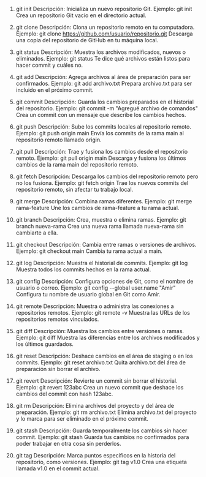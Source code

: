 1. git init
Descripción: Inicializa un nuevo repositorio Git.
Ejemplo: git init
Crea un repositorio Git vacío en el directorio actual.

2. git clone
Descripción: Clona un repositorio remoto en tu computadora.
Ejemplo: git clone https://github.com/usuario/repositorio.git
Descarga una copia del repositorio de GitHub en tu máquina local.

3. git status
Descripción: Muestra los archivos modificados, nuevos o eliminados.
Ejemplo: git status
Te dice qué archivos están listos para hacer commit y cuáles no.

4. git add
Descripción: Agrega archivos al área de preparación para ser confirmados.
Ejemplo: git add archivo.txt
Prepara archivo.txt para ser incluido en el próximo commit.

5. git commit
Descripción: Guarda los cambios preparados en el historial del repositorio.
Ejemplo: git commit -m "Agregué archivo de comandos"
Crea un commit con un mensaje que describe los cambios hechos.

6. git push
Descripción: Sube los commits locales al repositorio remoto.
Ejemplo: git push origin main
Envía los commits de la rama main al repositorio remoto llamado origin.

7. git pull
Descripción: Trae y fusiona los cambios desde el repositorio remoto.
Ejemplo: git pull origin main
Descarga y fusiona los últimos cambios de la rama main del repositorio remoto.

8. git fetch
Descripción: Descarga los cambios del repositorio remoto pero no los fusiona.
Ejemplo: git fetch origin
Trae los nuevos commits del repositorio remoto, sin afectar tu trabajo local.

9. git merge
Descripción: Combina ramas diferentes.
Ejemplo: git merge rama-feature
Une los cambios de rama-feature a tu rama actual.

10. git branch
Descripción: Crea, muestra o elimina ramas.
Ejemplo: git branch nueva-rama
Crea una nueva rama llamada nueva-rama sin cambiarte a ella.

11. git checkout
Descripción: Cambia entre ramas o versiones de archivos.
Ejemplo: git checkout main
Cambia tu rama actual a main.

12. git log
Descripción: Muestra el historial de commits.
Ejemplo: git log
Muestra todos los commits hechos en la rama actual.

13. git config
Descripción: Configura opciones de Git, como el nombre de usuario o correo.
Ejemplo: git config --global user.name "Amir"
Configura tu nombre de usuario global en Git como Amir.

14. git remote
Descripción: Muestra o administra las conexiones a repositorios remotos.
Ejemplo: git remote -v
Muestra las URLs de los repositorios remotos vinculados.

15. git diff
Descripción: Muestra los cambios entre versiones o ramas.
Ejemplo: git diff
Muestra las diferencias entre los archivos modificados y los últimos guardados.

16. git reset
Descripción: Deshace cambios en el área de staging o en los commits.
Ejemplo: git reset archivo.txt
Quita archivo.txt del área de preparación sin borrar el archivo.

17. git revert
Descripción: Revierte un commit sin borrar el historial.
Ejemplo: git revert 123abc
Crea un nuevo commit que deshace los cambios del commit con hash 123abc.

18. git rm
Descripción: Elimina archivos del proyecto y del área de preparación.
Ejemplo: git rm archivo.txt
Elimina archivo.txt del proyecto y lo marca para ser eliminado en el próximo commit.

19. git stash
Descripción: Guarda temporalmente los cambios sin hacer commit.
Ejemplo: git stash
Guarda tus cambios no confirmados para poder trabajar en otra cosa sin perderlos.

20. git tag
Descripción: Marca puntos específicos en la historia del repositorio, como versiones.
Ejemplo: git tag v1.0
Crea una etiqueta llamada v1.0 en el commit actual.